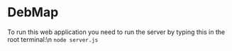 # DebMap

To run this web application you need to run the server by typing this in the root terminal:\n
```node server.js```

